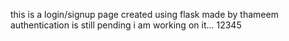 this is a login/signup page created using flask made by thameem
authentication is still pending i am working on it...
12345